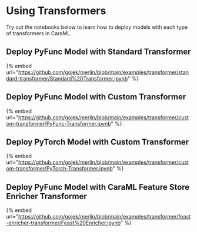 # Using Transformers

Try out the notebooks below to learn how to deploy models with each type of transformers in CaraML.

## Deploy PyFunc Model with Standard Transformer

{% embed url="https://github.com/gojek/merlin/blob/main/examples/transformer/standard-transformer/Standard%20Transformer.ipynb" %}

## Deploy PyFunc Model with Custom Transformer

{% embed url="https://github.com/gojek/merlin/blob/main/examples/transformer/custom-transformer/PyFunc-Transformer.ipynb" %}

## Deploy PyTorch Model with Custom Transformer

{% embed url="https://github.com/gojek/merlin/blob/main/examples/transformer/custom-transformer/PyTorch-Transformer.ipynb" %}

## Deploy PyFunc Model with CaraML Feature Store Enricher Transformer

{% embed url="https://github.com/gojek/merlin/blob/main/examples/transformer/feast-enricher-transformer/Feast%20Enricher.ipynb" %}
